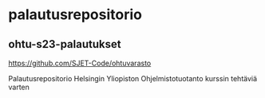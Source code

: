 # palautusrepositorio
## ohtu-s23-palautukset
https://github.com/SJET-Code/ohtuvarasto

Palautusrepositorio Helsingin Yliopiston Ohjelmistotuotanto kurssin tehtäviä varten

